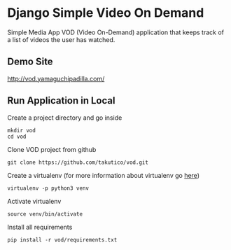 # Django Simple Video On Demand
Simple Media App VOD (Video On-Demand) application that keeps track of a list of videos the user has watched.

## Demo Site
http://vod.yamaguchipadilla.com/

## Run Application in Local
Create a project directory and go inside
```
mkdir vod
cd vod
```
Clone VOD project from github

```git clone https://github.com/takutico/vod.git```

Create a virtualenv (for more information about virtualenv go [here](https://virtualenv.pypa.io/en/stable/installation/))

```virtualenv -p python3 venv```

Activate virtualenv

```source venv/bin/activate```

Install all requirements

```pip install -r vod/requirements.txt```

